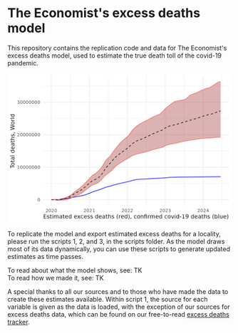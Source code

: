 # The Economist's excess deaths model 
This repository contains the replication code and data for The Economist's excess deaths model, used to estimate the true death toll of the covid-19 pandemic.  

![alt text](global_mortality.png)  
  
To replicate the model and export estimated excess deaths for a locality, please run the scripts 1, 2, and 3, in the scripts folder. As the model draws most of its data dynamically, you can use these scripts to generate updated estimates as time passes.
  

To read about what the model shows, see: TK   
To read how we made it, see: TK   

  
A special thanks to all our sources and to those who have made the data to create these estimates available. Within script 1, the source for each variable is given as the data is loaded, with the exception of our sources for excess deaths data, which can be found on our free-to-read [excess deaths tracker](https://www.economist.com/graphic-detail/coronavirus-excess-deaths-tracker).
